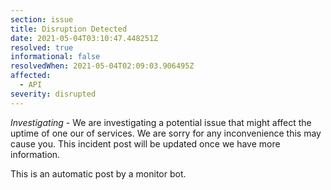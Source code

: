 ```yaml
---
section: issue
title: Disruption Detected
date: 2021-05-04T03:10:47.448251Z
resolved: true
informational: false
resolvedWhen: 2021-05-04T02:09:03.906495Z
affected:
  - API
severity: disrupted
---
```

*Investigating* - We are investigating a potential issue that might affect the uptime of one our of services. We are sorry for any inconvenience this may cause you. This incident post will be updated once we have more information.

This is an automatic post by a monitor bot.
        